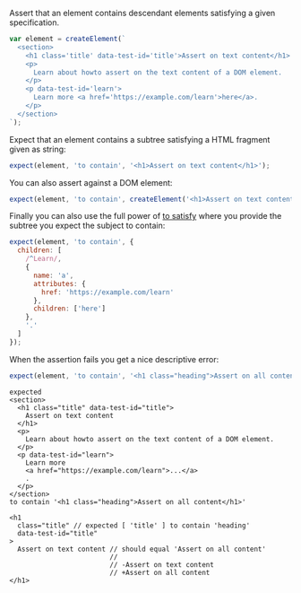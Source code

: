 Assert that an element contains descendant elements satisfying a given specification.

```js
var element = createElement(`
  <section>
    <h1 class='title' data-test-id='title'>Assert on text content</h1>
    <p>
      Learn about howto assert on the text content of a DOM element.
    </p>
    <p data-test-id='learn'>
      Learn more <a href='https://example.com/learn'>here</a>.
    </p>
  </section>
`);
```

Expect that an element contains a subtree satisfying a HTML fragment given as
string:

```js
expect(element, 'to contain', '<h1>Assert on text content</h1>');
```

You can also assert against a DOM element:

```js
expect(element, 'to contain', createElement('<h1>Assert on text content</h1>'));
```

Finally you can also use the full power of [to
satisfy](http://unexpected.js.org/assertions/any/to-satisfy/) where you provide
the subtree you expect the subject to contain:

```js
expect(element, 'to contain', {
  children: [
    /^Learn/,
    {
      name: 'a',
      attributes: {
        href: 'https://example.com/learn'
      },
      children: ['here']
    },
    '.'
  ]
});
```

When the assertion fails you get a nice descriptive error:

```js
expect(element, 'to contain', '<h1 class="heading">Assert on all content</h1>');
```

```output
expected
<section>
  <h1 class="title" data-test-id="title">
    Assert on text content
  </h1>
  <p>
    Learn about howto assert on the text content of a DOM element.
  </p>
  <p data-test-id="learn">
    Learn more
    <a href="https://example.com/learn">...</a>
    .
  </p>
</section>
to contain '<h1 class="heading">Assert on all content</h1>'

<h1
  class="title" // expected [ 'title' ] to contain 'heading'
  data-test-id="title"
>
  Assert on text content // should equal 'Assert on all content'
                         //
                         // -Assert on text content
                         // +Assert on all content
</h1>
```
